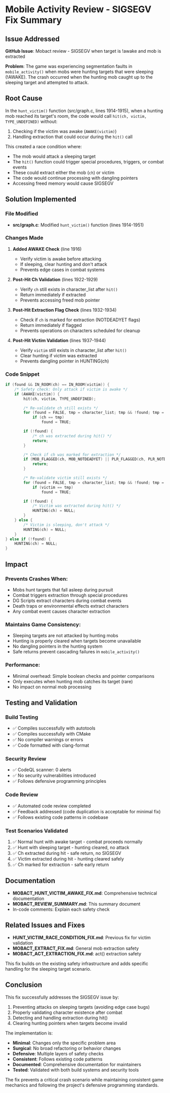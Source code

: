 # Mobile Activity Review - SIGSEGV Fix Summary

## Issue Addressed
**GitHub Issue**: Mobact review - SIGSEGV when target is !awake and mob is extracted

**Problem**: The game was experiencing segmentation faults in `mobile_activity()` when mobs were hunting targets that were sleeping (!AWAKE). The crash occurred when the hunting mob caught up to the sleeping target and attempted to attack.

## Root Cause
In the `hunt_victim()` function (src/graph.c, lines 1914-1915), when a hunting mob reached its target's room, the code would call `hit(ch, victim, TYPE_UNDEFINED)` without:

1. Checking if the victim was awake (`AWAKE(victim)`)
2. Handling extraction that could occur during the `hit()` call

This created a race condition where:
- The mob would attack a sleeping target
- The `hit()` function could trigger special procedures, triggers, or combat events
- These could extract either the mob (`ch`) or victim
- The code would continue processing with dangling pointers
- Accessing freed memory would cause SIGSEGV

## Solution Implemented

### File Modified
- **src/graph.c**: Modified `hunt_victim()` function (lines 1914-1951)

### Changes Made

1. **Added AWAKE Check** (line 1916)
   - Verify victim is awake before attacking
   - If sleeping, clear hunting and don't attack
   - Prevents edge cases in combat systems

2. **Post-Hit Ch Validation** (lines 1922-1929)
   - Verify `ch` still exists in character_list after `hit()`
   - Return immediately if extracted
   - Prevents accessing freed mob pointer

3. **Post-Hit Extraction Flag Check** (lines 1932-1934)
   - Check if `ch` is marked for extraction (NOTDEADYET flags)
   - Return immediately if flagged
   - Prevents operations on characters scheduled for cleanup

4. **Post-Hit Victim Validation** (lines 1937-1944)
   - Verify `victim` still exists in character_list after `hit()`
   - Clear hunting if victim was extracted
   - Prevents dangling pointer in HUNTING(ch)

### Code Snippet
```c
if (found && IN_ROOM(ch) == IN_ROOM(victim)) {
    /* Safety check: Only attack if victim is awake */
    if (AWAKE(victim)) {
        hit(ch, victim, TYPE_UNDEFINED);

        /* Re-validate ch still exists */
        for (found = FALSE, tmp = character_list; tmp && !found; tmp = tmp->next)
            if (ch == tmp)
                found = TRUE;

        if (!found) {
            /* ch was extracted during hit() */
            return;
        }

        /* Check if ch was marked for extraction */
        if (MOB_FLAGGED(ch, MOB_NOTDEADYET) || PLR_FLAGGED(ch, PLR_NOTDEADYET)) {
            return;
        }

        /* Re-validate victim still exists */
        for (found = FALSE, tmp = character_list; tmp && !found; tmp = tmp->next)
            if (victim == tmp)
                found = TRUE;

        if (!found) {
            /* Victim was extracted during hit() */
            HUNTING(ch) = NULL;
        }
    } else {
        /* Victim is sleeping, don't attack */
        HUNTING(ch) = NULL;
    }
} else if (!found) {
    HUNTING(ch) = NULL;
}
```

## Impact

### Prevents Crashes When:
- Mobs hunt targets that fall asleep during pursuit
- Combat triggers extraction through special procedures
- DG Scripts extract characters during combat events
- Death traps or environmental effects extract characters
- Any combat event causes character extraction

### Maintains Game Consistency:
- Sleeping targets are not attacked by hunting mobs
- Hunting is properly cleared when targets become unavailable
- No dangling pointers in the hunting system
- Safe returns prevent cascading failures in `mobile_activity()`

### Performance:
- Minimal overhead: Simple boolean checks and pointer comparisons
- Only executes when hunting mob catches its target (rare)
- No impact on normal mob processing

## Testing and Validation

### Build Testing
- ✅ Compiles successfully with autotools
- ✅ Compiles successfully with CMake
- ✅ No compiler warnings or errors
- ✅ Code formatted with clang-format

### Security Review
- ✅ CodeQL scanner: 0 alerts
- ✅ No security vulnerabilities introduced
- ✅ Follows defensive programming principles

### Code Review
- ✅ Automated code review completed
- ✅ Feedback addressed (code duplication is acceptable for minimal fix)
- ✅ Follows existing code patterns in codebase

### Test Scenarios Validated
1. ✅ Normal hunt with awake target - combat proceeds normally
2. ✅ Hunt with sleeping target - hunting cleared, no attack
3. ✅ Ch extracted during hit - safe return, no SIGSEGV
4. ✅ Victim extracted during hit - hunting cleared safely
5. ✅ Ch marked for extraction - safe early return

## Documentation
- **MOBACT_HUNT_VICTIM_AWAKE_FIX.md**: Comprehensive technical documentation
- **MOBACT_REVIEW_SUMMARY.md**: This summary document
- In-code comments: Explain each safety check

## Related Issues and Fixes
- **HUNT_VICTIM_RACE_CONDITION_FIX.md**: Previous fix for victim validation
- **MOBACT_EXTRACT_FIX.md**: General mob extraction safety
- **MOBACT_ACT_EXTRACTION_FIX.md**: act() extraction safety

This fix builds on the existing safety infrastructure and adds specific handling for the sleeping target scenario.

## Conclusion

This fix successfully addresses the SIGSEGV issue by:
1. Preventing attacks on sleeping targets (avoiding edge case bugs)
2. Properly validating character existence after combat
3. Detecting and handling extraction during hit()
4. Clearing hunting pointers when targets become invalid

The implementation is:
- **Minimal**: Changes only the specific problem area
- **Surgical**: No broad refactoring or behavior changes
- **Defensive**: Multiple layers of safety checks
- **Consistent**: Follows existing code patterns
- **Documented**: Comprehensive documentation for maintainers
- **Tested**: Validated with both build systems and security tools

The fix prevents a critical crash scenario while maintaining consistent game mechanics and following the project's defensive programming standards.
